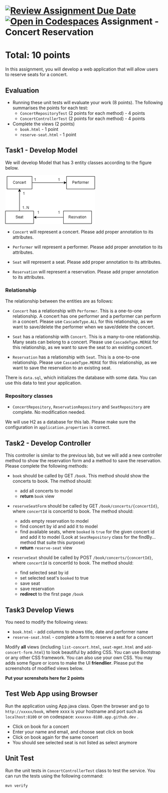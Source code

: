 [![Review Assignment Due Date](https://classroom.github.com/assets/deadline-readme-button-24ddc0f5d75046c5622901739e7c5dd533143b0c8e959d652212380cedb1ea36.svg)](https://classroom.github.com/a/ST8Ds0Dm)
[![Open in Codespaces](https://classroom.github.com/assets/launch-codespace-7f7980b617ed060a017424585567c406b6ee15c891e84e1186181d67ecf80aa0.svg)](https://classroom.github.com/open-in-codespaces?assignment_repo_id=12158406)
Assignment - Concert Reservation 
====================
 
# Total: 10 points 
In this assignment, you will develop a web application that will allow users to reserve seats for a concert. 

## Evaluation
- Running these unit tests will evaluate your work (8 points). The following summarises the points for each test:
    - `ConcertRepositoryTest` (2 points for each method) - 4 points
    - `ConcertControllerTest` (2 points for each method) - 4 points
- Complete the views (2 points)
    - `book.html` - 1 point
    - `reserve-seat.html` - 1 point

## Task1 - Develop Model
We will develop Model that has 3 entity classes according to the figure below.

![er diagram](test-er.png)

- `Concert`  will represent a concert. Please add proper annotation to its attributes. 

- `Performer` will represent a performer. Please add proper annotation to its attributes. 

- `Seat` will represent a seat. Please add proper annotation to its attributes.

- `Reservation` will represent a reservation. Please add proper annotation to its attributes.


### Relationship
The relationship between the entities are as follows:
* `Concert` has a relationship with `Performer`. This is a one-to-one relationship. A concert has one performer and a performer can perform in a concert. Please use `CascadeType.ALL` for this relationship, as we want to save/delete the performer when we save/delete the concert.

* `Seat` has a relationship with `Concert`. This is a many-to-one relationship. Many seats can belong to a concert. Please use `CascadeType.MERGE` for this relationship, as we want to save the seat to an existing concert.

* `Reservation` has a relationship with `Seat`. This is a one-to-one relationship.  Please use `CascadeType.MERGE` for this relationship, as we want to save the reservation to an existing seat.


There is `data.sql`, which initializes the database with some data. You can use this data to test your application.


###  Repository classes
- `ConcertRepository`, `ReservationRepository` and  `SeatRepository` are complete. No modification needed.

We will use H2 as a database for this lab. Please make sure the configuration in `application.properties` is correct.


## Task2 - Develop Controller
This controller is similar to the previous lab, but we will add a new controller method to show the reservation form and a method to save the reservation. Please complete the following methods:

- `book` should be called by GET `/book`. This method should show the concerts to book. The method should:
    * add all concerts to model
    * **return** `book` view

- `reserveSeatForm` should be called by GET `/book/concerts/{concertId}`, where `concertId` is concertId to book. The method should:
    * adds empty reservation to model
    * find concert by id and add it to model
    * find available seats, where `booked` is `true` for the given concert id and add it to model (Look at `SeatRepository` class for the findBy... method that suite this purpose)
    * **return** `reserve-seat` view

- `reserveSeat` should be called by POST `/book/concerts/{concertId}`, where `concertId` is concertId to book. The method should:
    * find selected seat by id
    * set selected seat's `booked` to true
    * save seat
    * save reservation
    * **redirect** to the first page `/book`


## Task3 Develop Views
You need to modify the following views:
- `book.html` - add columns to shows title, date and performer name
- `reserve-seat.html` - complete a form to reserve a seat for a concert

Modify **all** views (including `list-concert.html`, `seat-mgmt.html` and `add-concert-form.html`) to look beautiful by adding CSS. You can use Bootstrap or any other CSS framework. You can also use your own CSS. You may adds some figure or icons to make the UI  **friendlier**. Please put the screenshots of modified views below.

**Put your screnshots here for 2 points**

## Test Web App using Browser
Run the application using App.java class. Open the browser and go to `http://xxxxx/book`, where xxxx is your hostname and port such as `localhost:8100` or on codespace: `xxxxxxx-8100.app.github.dev` .

- Click on book for a concert
- Enter your name and email, and choose seat click on book
- Click on book again for the same concert
- You should see selected seat is not listed as select anymore

## Unit Test
Run the unit tests in `ConcertControllerTest` class to test the service. You can run the tests using the following command:
```
mvn verify
```

